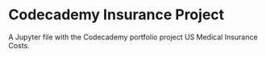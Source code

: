 # Codecademy Insurance Project
 A Jupyter file with the Codecademy portfolio project US Medical Insurance Costs.
